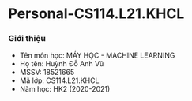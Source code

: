 # Personal-CS114.L21.KHCL

### Giới thiệu
* Tên môn học: MÁY HỌC - MACHINE LEARNING
* Họ tên: Huỳnh Đỗ Anh Vũ
* MSSV: 18521665
* Mã lớp: CS114.L21.KHCL
* Năm học: HK2 (2020-2021)

